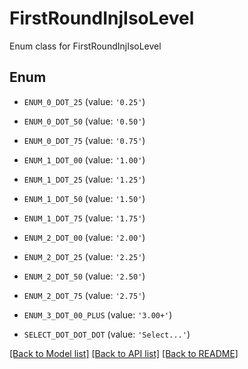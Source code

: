 # FirstRoundInjIsoLevel

Enum class for FirstRoundInjIsoLevel

## Enum

* `ENUM_0_DOT_25` (value: `'0.25'`)

* `ENUM_0_DOT_50` (value: `'0.50'`)

* `ENUM_0_DOT_75` (value: `'0.75'`)

* `ENUM_1_DOT_00` (value: `'1.00'`)

* `ENUM_1_DOT_25` (value: `'1.25'`)

* `ENUM_1_DOT_50` (value: `'1.50'`)

* `ENUM_1_DOT_75` (value: `'1.75'`)

* `ENUM_2_DOT_00` (value: `'2.00'`)

* `ENUM_2_DOT_25` (value: `'2.25'`)

* `ENUM_2_DOT_50` (value: `'2.50'`)

* `ENUM_2_DOT_75` (value: `'2.75'`)

* `ENUM_3_DOT_00_PLUS` (value: `'3.00+'`)

* `SELECT_DOT_DOT_DOT` (value: `'Select...'`)

[[Back to Model list]](../README.md#documentation-for-models) [[Back to API list]](../README.md#documentation-for-api-endpoints) [[Back to README]](../README.md)


